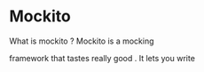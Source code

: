 # Mockito

What is  mockito ?
Mockito is a  mocking

 framework  that tastes really  good . It lets  you write 



